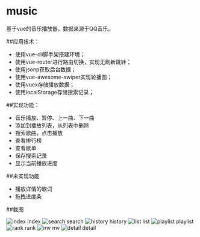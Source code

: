 # music

基于vue的音乐播放器，数据来源于QQ音乐。

##应用技术：

- 使用vue-cli脚手架搭建环境；
- 使用vue-router进行路由切换，实现无刷新跳转；
- 使用jsonp获取后台数据；
- 使用vue-awesome-swiper实现轮播图；
- 使用vuex存储播放数据；
- 使用localStorage存储搜索记录；

##实现功能：
- 音乐播放、暂停、上一曲、下一曲
- 添加到播放列表，从列表中删除
- 搜索歌曲，点击播放
- 查看排行榜
- 查看歌单
- 保存搜索记录
- 显示当前播放进度

##未实现功能
- 播放详情的歌词
- 拖拽进度条

##截图

![index](https://github.com/cncp20/music-vue/blob/master/screenshot/index.png?raw=true)
index
![search](https://github.com/cncp20/music-vue/blob/master/screenshot/search.png?raw=true)
search
![history](https://github.com/cncp20/music-vue/blob/master/screenshot/history.png?raw=true)
history
![list](https://github.com/cncp20/music-vue/blob/master/screenshot/list.png?raw=true)
list
![playlist](https://github.com/cncp20/music-vue/blob/master/screenshot/playlist.png?raw=true)
playlist
![rank](https://github.com/cncp20/music-vue/blob/master/screenshot/rank.png?raw=true)
rank
![mv](https://github.com/cncp20/music-vue/blob/master/screenshot/mv.png?raw=true)
mv
![detail](https://github.com/cncp20/music-vue/blob/master/screenshot/detail.png?raw=true)
detail